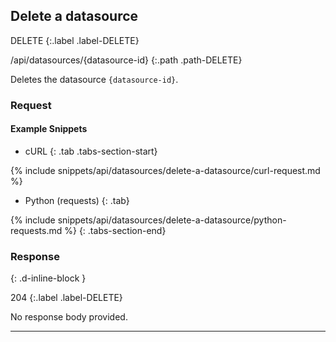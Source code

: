 ## Delete a datasource

DELETE
{:.label .label-DELETE}

/api/datasources/{datasource-id}
{:.path .path-DELETE}

Deletes the datasource `{datasource-id}`.

### Request
#### Example Snippets
- cURL
{: .tab .tabs-section-start}

{% include snippets/api/datasources/delete-a-datasource/curl-request.md %}

- Python (requests)
{: .tab}

{% include snippets/api/datasources/delete-a-datasource/python-requests.md %}
{: .tabs-section-end}

### Response
{: .d-inline-block }

204
{:.label .label-DELETE}

No response body provided.

---
